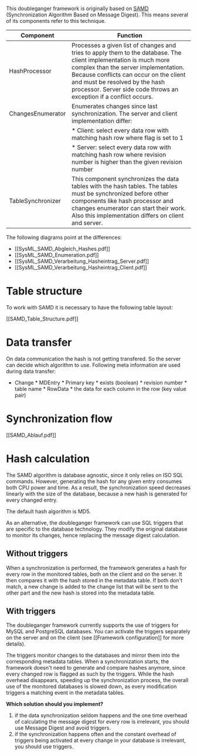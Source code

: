 This doubleganger framework is originally based on [SAMD](Choi2010_A_Database_Synchronization_Algorithm_for_Mobile_Devices.pdf) (Synchronization Algorithm Based on Message Digest). This means several of its components refer to this technique. 

| Component         | Function |
|-------------------|----------|
| HashProcessor     | Processes a given list of changes and tries to apply them to the database. The client implementation is much more complex than the server implementation. Because conflicts can occur on the client and must be resolved by the hash processor. Server side code throws an exception if a conflict occurs. |
| ChangesEnumerator | Enumerates changes since last synchronization. The server and client implementation differ:  |
|                   | * Client: select every data row with matching hash row where flag is set to 1 |
|                   | * Server: select every data row with matching hash row where revision number is higher than the given revision number |
| TableSynchronizer | This component synchronizes the data tables with the hash tables. The tables must be synchronized before other components like hash processor and changes enumerator can start their work. Also this implementation differs on client and server. |

The following diagrams point at the differences:

 * [[SysML_SAMD_Abgleich_Hashes.pdf]]
 * [[SysML_SAMD_Enumeration.pdf]]
 * [[SysML_SAMD_Verarbeitung_Hasheintrag_Server.pdf]]
 * [[SysML_SAMD_Verarbeitung_Hasheintrag_Client.pdf]]

Table structure
===============

To work with SAMD it is necessary to have the following table layout:

[[SAMD_Table_Structure.pdf]]

Data transfer
=============

On data communication the hash is not getting transfered. So the server can decide which algorithm to use. Following meta information are used during data transfer:

 * Change
       * MDEntry
           * Primary key
           * exists (boolean)
           * revision number
           * table name
       * RowData
           * the data for each column in the row (key value pair)

Synchronization flow
====================
[[SAMD_Ablauf.pdf]]

Hash calculation
================

The SAMD algorithm is database agnostic, since it only relies on ISO SQL commands. However, generating the hash for any given entry consumes both CPU power and time. As a result, the synchronization speed decreases linearly with the size of the database, because a new hash is generated for every changed entry.

The default hash algorithm is MD5.

As an alternative, the doubleganger framework can use SQL triggers that are specific to the database technology. They modify the original database to monitor its changes, hence replacing the message digest calculation.

Without triggers
----------------

When a synchronization is performed, the framework generates a hash for every row in the monitored tables, both on the client and on the server. It then compares it with the hash stored in the metadata table. If both don't match, a new change is added to the change list that will be sent to the other part and the new hash is stored into the metadata table.

With triggers
-------------

The doubleganger framework currently supports the use of triggers for MySQL and PostgreSQL databases. You can activate the triggers separately on the server and on the client (see [[Framework configuration]] for more details).

The triggers monitor changes to the databases and mirror them into the corresponding metadata tables. When a synchronization starts, the framework doesn't need to generate and compare hashes anymore, since every changed row is flagged as such by the triggers. While the hash overhead disappears, speeding up the synchronization process, the overall use of the monitored databases is slowed down, as every modification triggers a matching event in the metadata tables.

**Which solution should you implement?**

 1. if the data synchronization seldom happens and the one time overhead of calculating the message digest for every row is irrelevant, you should use Message Digest and avoid triggers.
 2. if the synchronization happens often and the constant overhead of triggers being activated at every change in your database is irrelevant, you should use triggers.


